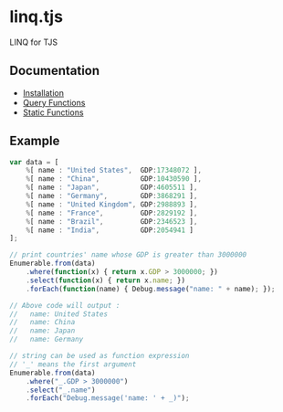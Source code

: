 # linq.tjs

LINQ for TJS

## Documentation
* [Installation](https://github.com/sakano/linq.tjs/wiki/Installation)
* [Query Functions](https://github.com/sakano/linq.tjs/wiki/Query-Functions)
* [Static Functions](https://github.com/sakano/linq.tjs/wiki/Static-Functions)

## Example
```javascript
var data = [
    %[ name : "United States",  GDP:17348072 ],
    %[ name : "China",          GDP:10430590 ],
    %[ name : "Japan",          GDP:4605511 ],
    %[ name : "Germany",        GDP:3868291 ],
    %[ name : "United Kingdom", GDP:2988893 ],
    %[ name : "France",         GDP:2829192 ],
    %[ name : "Brazil",         GDP:2346523 ],
    %[ name : "India",          GDP:2054941 ]
];

// print countries' name whose GDP is greater than 3000000
Enumerable.from(data)
    .where(function(x) { return x.GDP > 3000000; })
    .select(function(x) { return x.name; })
    .forEach(function(name) { Debug.message("name: " + name); });

// Above code will output :
//   name: United States
//   name: China
//   name: Japan
//   name: Germany

// string can be used as function expression
// '_' means the first argument
Enumerable.from(data)
    .where("_.GDP > 3000000")
    .select("_.name")
    .forEach("Debug.message('name: ' + _)");
```
